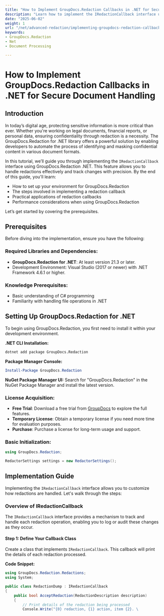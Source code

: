 ```yaml
---
title: "How to Implement GroupDocs.Redaction Callbacks in .NET for Secure Document Handling"
description: "Learn how to implement the IRedactionCallback interface using GroupDocs.Redaction .NET. This guide provides a step-by-step approach to secure document redactions, ensuring data confidentiality."
date: "2025-06-02"
weight: 1
url: "/net/advanced-redaction/implementing-groupdocs-redaction-callbacks-net/"
keywords:
- GroupDocs.Redaction
- Net
- Document Processing

---
```



# How to Implement GroupDocs.Redaction Callbacks in .NET for Secure Document Handling

## Introduction

In today’s digital age, protecting sensitive information is more critical than ever. Whether you're working on legal documents, financial reports, or personal data, ensuring confidentiality through redaction is a necessity. The GroupDocs.Redaction for .NET library offers a powerful solution by enabling developers to automate the process of identifying and masking confidential content in various document formats.

In this tutorial, we’ll guide you through implementing the `IRedactionCallback` interface using GroupDocs.Redaction .NET. This feature allows you to handle redactions effectively and track changes with precision. By the end of this guide, you'll learn:
- How to set up your environment for GroupDocs.Redaction
- The steps involved in implementing a redaction callback
- Practical applications of redaction callbacks
- Performance considerations when using GroupDocs.Redaction

Let’s get started by covering the prerequisites.

## Prerequisites

Before diving into the implementation, ensure you have the following:

### Required Libraries and Dependencies:
- **GroupDocs.Redaction for .NET**: At least version 21.3 or later.
- Development Environment: Visual Studio (2017 or newer) with .NET Framework 4.6.1 or higher.

### Knowledge Prerequisites:
- Basic understanding of C# programming
- Familiarity with handling file operations in .NET

## Setting Up GroupDocs.Redaction for .NET

To begin using GroupDocs.Redaction, you first need to install it within your development environment.

**.NET CLI Installation:**
```bash
dotnet add package GroupDocs.Redaction
```

**Package Manager Console:**
```powershell
Install-Package GroupDocs.Redaction
```

**NuGet Package Manager UI:**
Search for "GroupDocs.Redaction" in the NuGet Package Manager and install the latest version.

### License Acquisition:
- **Free Trial**: Download a free trial from [GroupDocs](https://purchase.groupdocs.com/temporary-license/) to explore the full features.
- **Temporary License**: Obtain a temporary license if you need more time for evaluation purposes.
- **Purchase**: Purchase a license for long-term usage and support.

### Basic Initialization:
```csharp
using GroupDocs.Redaction;

RedactorSettings settings = new RedactorSettings();
```

## Implementation Guide

Implementing the `IRedactionCallback` interface allows you to customize how redactions are handled. Let's walk through the steps:

### Overview of IRedactionCallback
The `IRedactionCallback` interface provides a mechanism to track and handle each redaction operation, enabling you to log or audit these changes as they occur.

#### Step 1: Define Your Callback Class
Create a class that implements `IRedactionCallback`. This callback will print the details of each redaction processed.

**Code Snippet:**
```csharp
using GroupDocs.Redaction.Redactions;
using System;

public class RedactionDump : IRedactionCallback
{
    public bool AcceptRedaction(RedactionDescription description)
    {
        // Print details of the redaction being processed
        Console.Write("{0} redaction, {1} action, item {2}. \
